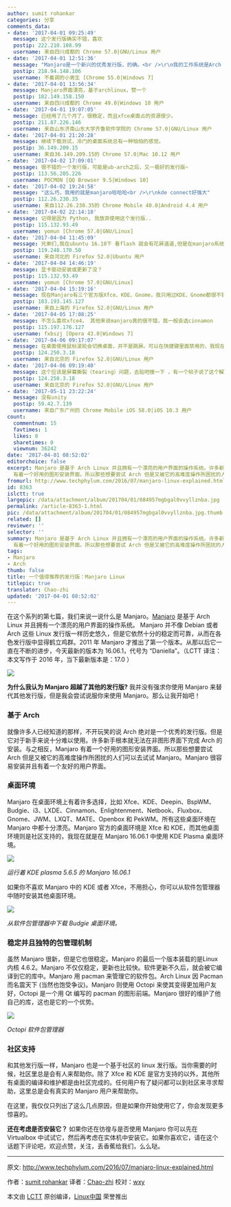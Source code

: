 ```yaml
---
author: sumit rohankar
categories: 分享
comments_data:
- date: '2017-04-01 09:25:49'
  message: 这个发行版确实不错，喜欢
  postip: 222.210.108.99
  username: 来自四川成都的 Chrome 57.0|GNU/Linux 用户
- date: '2017-04-01 12:51:36'
  message: "Manjaro是一个新兴的优秀发行版，的确。<br />\r\n我的工作系统是Arch Gnome，Manjaro基于Arch，这使我很关注，它的其他都还有，就是登录界面容易崩溃，需要替换登录界面管理器，这样就没有了美的感受，毕竟很多人为了美观，内核更新慢了点，但是不影响使用，可以选择内核版本，这点很有意思，值得尝试。"
  postip: 218.94.148.106
  username: 不着调的小男生 [Chrome 55.0|Windows 7]
- date: '2017-04-01 13:56:34'
  message: Manjaro界面漂亮，基于archlinux，赞一个
  postip: 182.149.158.150
  username: 来自四川成都的 Chrome 49.0|Windows 10 用户
- date: '2017-04-01 19:07:05'
  message: 已经用了几个月了，很稳定，而且xfce桌面占的资源很少。
  postip: 211.87.226.146
  username: 来自山东济南山东大学齐鲁软件学院的 Chrome 57.0|GNU/Linux 用户
- date: '2017-04-01 21:20:28'
  message: 继续下载测试，冷门的桌面系统总有一种怕怕的感觉。
  postip: 36.149.209.15
  username: 来自36.149.209.15的 Chrome 57.0|Mac 10.12 用户
- date: '2017-04-02 17:09:01'
  message: 很不错的一个发行版，可能是ub-arch之后，又一极好的发行版~
  postip: 113.56.205.226
  username: POCMON [QQ Browser 9.5|Windows 10]
- date: '2017-04-02 19:24:58'
  message: "这么巧，我用的就是manjaro哈哈哈<br />\r\nkde connect好强大"
  postip: 112.26.230.35
  username: 来自112.26.230.35的 Chrome Mobile 40.0|Android 4.4 用户
- date: '2017-04-02 22:14:18'
  message: 记得是因为 Python, 我放弃使用这个发行版..
  postip: 115.132.93.49
  username: yomun [Chrome 57.0|GNU/Linux]
- date: '2017-04-04 11:45:09'
  message: 兄弟们,我在ubuntu 16.10下 看flash 就会有花屏道道,但是在manjaro系统下看flash就没有 请问如何解决ubuntu下的花屏
  postip: 119.248.170.50
  username: 来自河北的 Firefox 52.0|Ubuntu 用户
- date: '2017-04-04 14:46:19'
  message: 显卡驱动安装或更新了没？
  postip: 115.132.93.49
  username: yomun [Chrome 57.0|GNU/Linux]
- date: '2017-04-04 15:19:16'
  message: 现在Manjaro有三个官方版Xfce、KDE、Gnome，我只用过KDE、Gnome都很不错的，不过不知道为什么使用KDE使用的鼠标滚轮会跳屏，所以我现在使用的Gnome了
  postip: 183.193.145.127
  username: 来自上海的 Firefox 52.0|GNU/Linux 用户
- date: '2017-04-05 17:08:25'
  message: 不怎么喜欢xfce4， 其他来说manjaro真的很不错，我一般会选cinnamon
  postip: 115.197.176.127
  username: fxbszj [Opera 43.0|Windows 7]
- date: '2017-04-06 09:17:07'
  message: 在桌面使用鼠标滚轮会切换桌面，并不是跳屏。可以在快捷键里面禁用的，我现在用的就是manjaro，很不错。强烈推荐。
  postip: 124.250.3.18
  username: 来自北京的 Firefox 52.0|GNU/Linux 用户
- date: '2017-04-06 09:19:40'
  message: 这个应该是屏幕撕裂（tearing）问题，去贴吧搜一下 ，有一个帖子说了这个解决方法，archlinux吧。
  postip: 124.250.3.18
  username: 来自北京的 Firefox 52.0|GNU/Linux 用户
- date: '2017-05-11 23:22:24'
  message: 没有unity
  postip: 59.42.7.139
  username: 来自广东广州的 Chrome Mobile iOS 58.0|iOS 10.3 用户
count:
  commentnum: 15
  favtimes: 1
  likes: 0
  sharetimes: 0
  viewnum: 36242
date: '2017-04-01 08:52:02'
editorchoice: false
excerpt: Manjaro 是基于 Arch Linux 并且拥有一个漂亮的用户界面的操作系统。许多新手根本就无法在非图形界面下完成 Arch 的安装。与之相反，Manjaro
  有着一个好用的图形安装界面。所以那些想要尝试 Arch 但是又被它的高难度操作所困扰的人们可以去试试 Manjaro。
fromurl: http://www.techphylum.com/2016/07/manjaro-linux-explained.html
id: 8363
islctt: true
largepic: /data/attachment/album/201704/01/084957mgbgal0vvyllznba.jpg
permalink: /article-8363-1.html
pic: /data/attachment/album/201704/01/084957mgbgal0vvyllznba.jpg.thumb.jpg
related: []
reviewer: ''
selector: ''
summary: Manjaro 是基于 Arch Linux 并且拥有一个漂亮的用户界面的操作系统。许多新手根本就无法在非图形界面下完成 Arch 的安装。与之相反，Manjaro
  有着一个好用的图形安装界面。所以那些想要尝试 Arch 但是又被它的高难度操作所困扰的人们可以去试试 Manjaro。
tags:
- Manjaro
- Arch
thumb: false
title: 一个值得推荐的发行版：Manjaro Linux
titlepic: true
translator: Chao-zhi
updated: '2017-04-01 08:52:02'
---
```


在这个系列的第七篇，我们来说一说什么是 Manjaro。[Manjaro](https://manjaro.org/) 是基于 Arch Linux 并且拥有一个漂亮的用户界面的操作系统。 Manjaro 并不像 Debian 或者 Arch 这些 Linux 发行版一样历史悠久，但是它依然十分的稳定而可靠，从而在各色发行版中显得鹤立鸡群。2011 年 Manjaro 才推出了第一个版本。从那以后它一直在不断的进步，今天最新的版本为 16.06.1，代号为 “Daniella”。（LCTT 译注：本文写作于 2016 年，当下最新版本是：17.0 ）


![](/data/attachment/album/201704/01/084957mgbgal0vvyllznba.jpg)


**为什么我认为 Manjaro 超越了其他的发行版?** 我并没有强求你使用 Manjaro 来替代其他发行版，但是我会尝试说服你来使用 Manjaro。那么让我开始吧！


### 基于 Arch


就像许多人已经知道的那样，不开玩笑的说 Arch 绝对是一个优秀的发行版。但是它对于新手来说十分难以使用。许多新手根本就无法在非图形界面下完成 Arch 的安装。与之相反，Manjaro 有着一个好用的图形安装界面。所以那些想要尝试 Arch 但是又被它的高难度操作所困扰的人们可以去试试 Manjaro。Manjaro 很容易安装并且有着一个友好的用户界面。


### 桌面环境


Manjaro 在桌面环境上有着许多选择，比如 Xfce、KDE、Deepin、BspWM、Budgie、i3、LXDE、Cinnamon、Enlightenment、Netbook、Fluxbox、Gnome、JWM、LXQT、MATE、Openbox 和 PekWM。所有这些桌面环境在 Manjaro 中都十分漂亮。Manjaro 官方的桌面环境是 Xfce 和 KDE，而其他桌面环境则是社区支持的，我现在就是在 Manjaro 16.06.1 中使用 KDE Plasma 桌面环境。


![](/data/attachment/album/201704/01/085102vv33lmf97v2z2yhl.png)


*运行着 KDE plasma 5.6.5 的 Manjaro 16.06.1*


如果你不喜欢 Manjaro 中的 KDE 或者 Xfce，不用担心，你可以从软件包管理器中随时安装其他桌面环境。


![](/data/attachment/album/201704/01/085125rs8pttha9u809sgu.png)


*从软件包管理器中下载 Budgie 桌面环境。*


### 稳定并且独特的包管理机制


虽然 Manjaro 很新，但是它也很稳定。Manjaro 的最后一个版本装载的是Linux 内核 4.6.2。Manjaro 不仅仅稳定，更新也比较快。软件更新不久后，就会被它编译到它的库中。Manjaro 用 pacman 来管理它的软件包。Arch Linux 因 Pacman 而名震天下 (当然也饱受争议)。Manjaro 则使用 Octopi 来使其变得更加用户友好，Octopi 是一个用 Qt 编写的 pacman 的图形前端。Manjaro 很好的维护了他自己的库，这也是它的一个优势。


![](/data/attachment/album/201704/01/085157kkxhhi0iu808xxw9.png)


*Octopi 软件包管理器*


### 社区支持


和其他发行版一样，Manjaro 也是一个基于社区的 linux 发行版。当你需要的时候，社区里总是会有人来帮助你。除了 Xfce 和 KDE 是官方支持的以外，其他所有桌面的编译和维护都是由社区完成的。任何用户有了疑问都可以到社区来寻求帮助，这里总是会有真实的 Manjaro 用户来帮助你。


在这里，我仅仅只列出了这么几点原因，但是如果你开始使用它了，你会发现更多惊喜的。


**还在考虑是否安装它？** 如果你还在彷徨与是否使用 Manjaro 你可以先在 Virtualbox 中试试它，然后再考虑在实体机中安装它。如果你喜欢它，请在这个话题下评论吧，欢迎点赞，关注，丢香蕉给我们，么么哒。




---


原文: <http://www.techphylum.com/2016/07/manjaro-linux-explained.html>


作者：[sumit rohankar](https://plus.google.com/112160169713374382262) 译者：[Chao-zhi](https://github.com/Chao-zhi) 校对：[wxy](https://github.com/wxy)


本文由 [LCTT](https://github.com/LCTT/TranslateProject) 原创编译，[Linux中国](https://linux.cn/) 荣誉推出